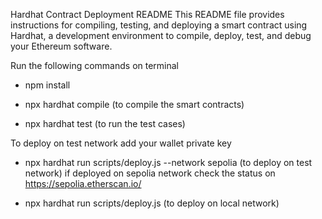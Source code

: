 Hardhat Contract Deployment README
This README file provides instructions for compiling, testing, and deploying a smart contract using Hardhat, a development environment to compile, deploy, test, and debug your Ethereum software.

Run the following commands on terminal

- npm install

- npx hardhat compile (to compile the smart contracts)

- npx hardhat test (to run the test cases)

To deploy on test network add your wallet private key 
- npx hardhat run scripts/deploy.js --network sepolia (to deploy on test network)
if deployed on sepolia network check the status on https://sepolia.etherscan.io/

- npx hardhat run scripts/deploy.js (to deploy on local network)

